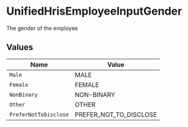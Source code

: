 # UnifiedHrisEmployeeInputGender

The gender of the employee


## Values

| Name                   | Value                  |
| ---------------------- | ---------------------- |
| `Male`                 | MALE                   |
| `Female`               | FEMALE                 |
| `NonBinary`            | NON-BINARY             |
| `Other`                | OTHER                  |
| `PreferNotToDisclose`  | PREFER_NOT_TO_DISCLOSE |